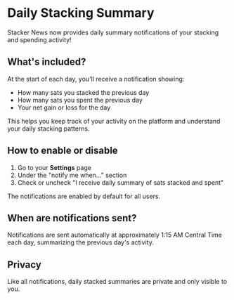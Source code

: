 # Daily Stacking Summary

Stacker News now provides daily summary notifications of your stacking and spending activity!

## What's included?

At the start of each day, you'll receive a notification showing:

- How many sats you stacked the previous day
- How many sats you spent the previous day 
- Your net gain or loss for the day

This helps you keep track of your activity on the platform and understand your daily stacking patterns.

## How to enable or disable

1. Go to your **Settings** page
2. Under the "notify me when..." section
3. Check or uncheck "I receive daily summary of sats stacked and spent"

The notifications are enabled by default for all users.

## When are notifications sent?

Notifications are sent automatically at approximately 1:15 AM Central Time each day, summarizing the previous day's activity.

## Privacy

Like all notifications, daily stacked summaries are private and only visible to you.